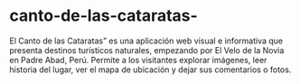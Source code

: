 # canto-de-las-cataratas-
El Canto de las Cataratas” es una aplicación web visual e informativa que presenta destinos turísticos naturales, empezando por El Velo de la Novia en Padre Abad, Perú. Permite a los visitantes explorar imágenes, leer historia del lugar, ver el mapa de ubicación y dejar sus comentarios o fotos.
